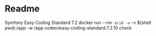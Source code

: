 # Readme

Symfony Easy Coding Standard 7.2
docker run --rm -u `id -u` -v $(shell pwd):/app -w /app coden/easy-coding-standard:7.2.10 check 
